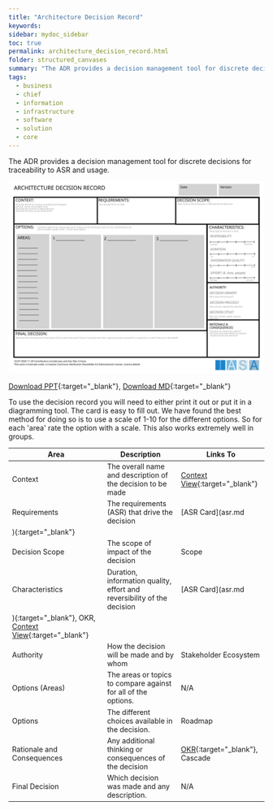 ```yaml
---
title: "Architecture Decision Record"
keywords: 
sidebar: mydoc_sidebar
toc: true
permalink: architecture_decision_record.html
folder: structured_canvases
summary: "The ADR provides a decision management tool for discrete decisions for traceability to ASR and usage."
tags: 
  - business
  - chief
  - information
  - infrastructure
  - software
  - solution
  - core
---
```


The ADR provides a decision management tool for discrete decisions for traceability to ASR and usage.

![image001](media/architecture_decision_record001.svg)

[Download PPT](media/ppt/architecture_decision_record.ppt){:target="_blank"}, [Download MD](media/adr_md_download.md){:target="_blank"}

To use the decision record you will need to either print it out or put it in a diagramming tool. The card is easy to fill out. We have found the best method for doing so is to use a scale of 1-10 for the different options. So for each 'area' rate the option with a scale. This also works extremely well in groups. 

| Area                       | Description                                                             | Links To               |
| -------------------------- | ----------------------------------------------------------------------- | ---------------------- |
| Context                    | The overall name and description of the decision to be made             | [Context View](context_view_card.md){:target="_blank"}           |
| Requirements               | The requirements (ASR) that drive the decision                          | [ASR Card](asr.md
){:target="_blank"}                    |
| Decision Scope             | The scope of impact of the decision                                     | Scope                  |
| Characteristics            | Duration, information quality, effort and reversibility of the decision |  [ASR Card](asr.md
){:target="_blank"}, OKR, [Context View](context_view_card.md){:target="_blank"} |
| Authority                  | How the decision will be made and by whom                               | Stakeholder Ecosystem  |
| Options (Areas)            | The areas or topics to compare against for all of the options.          | N/A                    |
| Options                    | The different choices available in the decision.                        | Roadmap                |
| Rationale and Consequences | Any additional thinking or consequences of the decision                 | [OKR](okr_card.md){:target="_blank"}, Cascade           |
| Final Decision             | Which decision was made and any description.                            | N/A                    |
